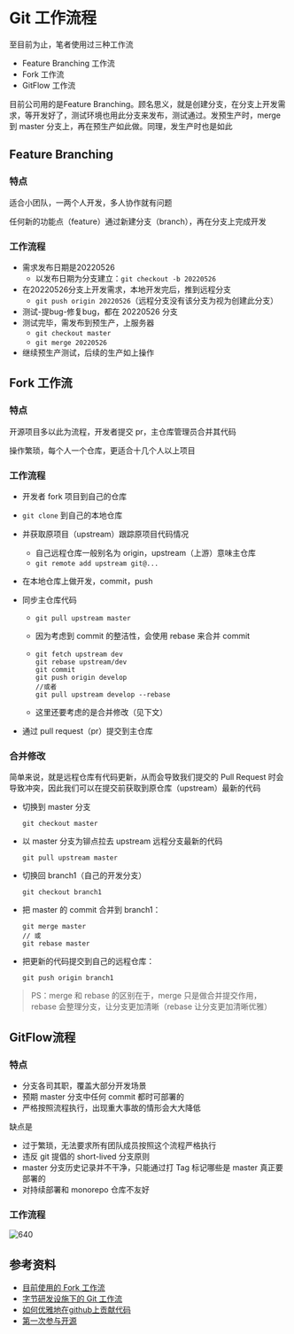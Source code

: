 # Git 工作流程

至目前为止，笔者使用过三种工作流

- Feature Branching 工作流
- Fork 工作流
- GitFlow 工作流



目前公司用的是Feature Branching。顾名思义，就是创建分支，在分支上开发需求，等开发好了，测试环境也用此分支来发布，测试通过。发预生产时，merge 到 master 分支上，再在预生产如此做。同理，发生产时也是如此

## Feature Branching

### 特点

适合小团队，一两个人开发，多人协作就有问题

任何新的功能点（feature）通过新建分支（branch），再在分支上完成开发

### 工作流程

- 需求发布日期是20220526
  - 以发布日期为分支建立：`git checkout -b 20220526`
- 在20220526分支上开发需求，本地开发完后，推到远程分支
  - `git push origin 20220526`（远程分支没有该分支为视为创建此分支）
- 测试-提bug-修复bug，都在 20220526 分支
- 测试完毕，需发布到预生产，上服务器
  - `git checkout master`
  - `git merge 20220526`
- 继续预生产测试，后续的生产如上操作

## Fork 工作流

### 特点

开源项目多以此为流程，开发者提交 pr，主仓库管理员合并其代码

操作繁琐，每个人一个仓库，更适合十几个人以上项目

### 工作流程

- 开发者 fork 项目到自己的仓库

- `git clone` 到自己的本地仓库

- 并获取原项目（upstream）跟踪原项目代码情况

  - 自己远程仓库一般别名为 origin，upstream（上游）意味主仓库
  - `git remote add upstream git@...`

- 在本地仓库上做开发，commit，push

- 同步主仓库代码

  - `git pull upstream master`

  - 因为考虑到 commit 的整洁性，会使用 rebase 来合并 commit

  - ```shell
    git fetch upstream dev
    git rebase upstream/dev
    git commit
    git push origin develop
    //或者
    git pull upstream develop --rebase
    ```

  - 这里还要考虑的是合并修改（见下文）

- 通过 pull request（pr）提交到主仓库



### 合并修改

简单来说，就是远程仓库有代码更新，从而会导致我们提交的 Pull Request 时会导致冲突，因此我们可以在提交前获取到原仓库（upstream）最新的代码

- 切换到 master 分支

  ```shell
  git checkout master
  ```

- 以 master 分支为铆点拉去 upstream 远程分支最新的代码

  ```shell
  git pull upstream master
  ```

- 切换回 branch1（自己的开发分支）

  ```shell
  git checkout branch1
  ```

- 把 master 的 commit 合并到 branch1：

  ```shell
  git merge master
  // 或
  git rebase master
  ```

- 把更新的代码提交到自己的远程仓库：

  ```shell
  git push origin branch1
  ```

> PS：merge 和 rebase 的区别在于，merge 只是做合并提交作用， rebase 会整理分支，让分支更加清晰（rebase 让分支更加清晰优雅）

## GitFlow流程

### 特点

- 分支各司其职，覆盖大部分开发场景
- 预期 master 分支中任何 commit 都时可部署的
- 严格按照流程执行，出现重大事故的情形会大大降低

缺点是

- 过于繁琐，无法要求所有团队成员按照这个流程严格执行
- 违反 git 提倡的 short-lived 分支原则
- master 分支历史记录并不干净，只能通过打  Tag 标记哪些是 master 真正要部署的
- 对持续部署和 monorepo 仓库不友好



### 工作流程

![640](https://s2.loli.net/2022/06/25/RvTwKV8WOcCx2fN.png)





## 参考资料

-   [目前使用的 Fork 工作流](https://github.com/sunyongjian/blog/issues/29)
-   [字节研发设施下的 Git 工作流](https://mp.weixin.qq.com/s?__biz=Mzg5NjAzMjI0NQ==&mid=2247487589&idx=1&sn=88490987ce377baad08dc8b9350721f7&chksm=c0061cfff77195e94d87534024529365a0e58604f6229768678fb366def383a77ffac1ac919f&mpshare=1&scene=1&srcid=0925MZ47hzqmCd61AY9mGz9b&sharer_sharetime=1600992766610&sharer_shareid=778ad5bf3b27e0078eb105d7277263f6&key=240d40e83da786d09da4496c05e0b91df38906258030d1ce47118d9b50b21aee10ad3106a14af992d17c98c5fb6e5bd782fd5c4b2c467e874a1d8569a9e1b7ce8f832c5997f166f27fb08bb68d514412a1455e37048bbf6ef1fd0517fecc4b060eebb33ca7b63d08ead49b938228961861eea1cc51b12ed7e3ec6ffc18f78b53&ascene=1&uin=MTA0NTY0NDM2MQ%3D%3D&devicetype=Windows+10+x64&version=62090529&lang=zh_CN&exportkey=ARE5w%2FKzT4H6mS3wj%2BqiuUU%3D&pass_ticket=IAAAZXPG6kGgyAWoBydfn7Rbr0g%2BoLDkGTN4w7Dz6PJyi1ELnVaDf%2FNhBdahb9W8&wx_header=0)
-   [如何优雅地在github上贡献代码](https://segmentfault.com/a/1190000000736629)
-   [第一次参与开源](https://github.com/firstcontributions/first-contributions/blob/master/translations/README.chs.md)
